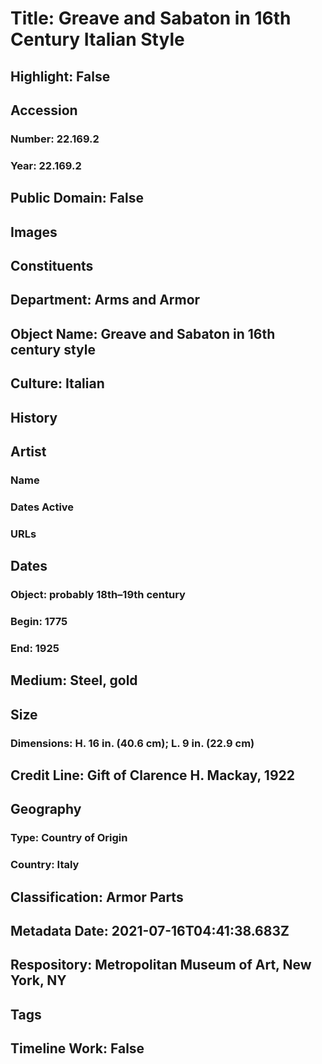 # Title: Greave and Sabaton in 16th Century Italian Style
## Highlight: False
## Accession
### Number: 22.169.2
### Year: 22.169.2
## Public Domain: False
## Images
## Constituents
## Department: Arms and Armor
## Object Name: Greave and Sabaton in 16th century style
## Culture: Italian
## History
## Artist
### Name
### Dates Active
### URLs
## Dates
### Object: probably 18th–19th century
### Begin: 1775
### End: 1925
## Medium: Steel, gold
## Size
### Dimensions: H. 16 in. (40.6 cm); L. 9 in. (22.9 cm)
## Credit Line: Gift of Clarence H. Mackay, 1922
## Geography
### Type: Country of Origin
### Country: Italy
## Classification: Armor Parts
## Metadata Date: 2021-07-16T04:41:38.683Z
## Respository: Metropolitan Museum of Art, New York, NY
## Tags
## Timeline Work: False